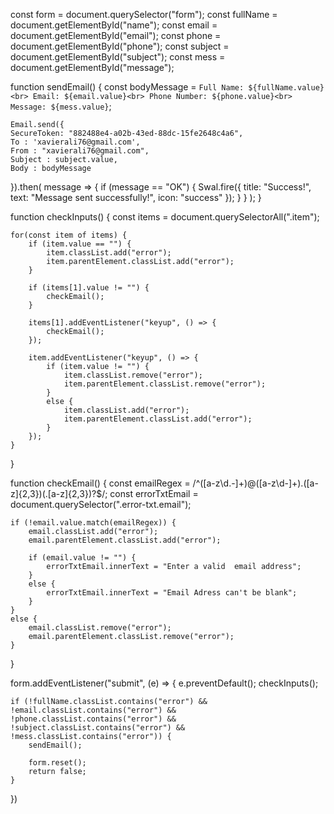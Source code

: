 const form = document.querySelector("form");
const fullName = document.getElementById("name");
const email = document.getElementById("email");
const phone = document.getElementById("phone");
const subject = document.getElementById("subject");
const mess = document.getElementById("message");

function sendEmail() {
    const bodyMessage = `Full Name: ${fullName.value}<br> Email: ${email.value}<br> Phone Number: ${phone.value}<br> Message: ${mess.value}`;
    
    Email.send({
    SecureToken: "882488e4-a02b-43ed-88dc-15fe2648c4a6",
    To : 'xavierali76@gmail.com',
    From : "xavierali76@gmail.com",
    Subject : subject.value,
    Body : bodyMessage
}).then(
  message => {
      if (message == "OK") {
          Swal.fire({
  title: "Success!",
  text: "Message sent successfully!",
  icon: "success"
});
      }
  }
);
}

function checkInputs() {
    const items = document.querySelectorAll(".item");
    
    for(const item of items) {
        if (item.value == "") {
            item.classList.add("error");
            item.parentElement.classList.add("error");
        }
        
        if (items[1].value != "") {
            checkEmail();
        }
        
        items[1].addEventListener("keyup", () => {
            checkEmail();
        });
        
        item.addEventListener("keyup", () => {
            if (item.value != "") {
                item.classList.remove("error");
                item.parentElement.classList.remove("error");
            }
            else {
                item.classList.add("error");
                item.parentElement.classList.add("error");
            }
        });
    }
}

function checkEmail() {
    const emailRegex = /^([a-z\d\.-]+)@([a-z\d-]+)\.([a-z]{2,3})(\.[a-z]{2,3})?$/;
    const errorTxtEmail = document.querySelector(".error-txt.email");
    
    if (!email.value.match(emailRegex)) {
        email.classList.add("error");
        email.parentElement.classList.add("error");
        
        if (email.value != "") {
            errorTxtEmail.innerText = "Enter a valid  email address";
        }
        else {
            errorTxtEmail.innerText = "Email Adress can't be blank";
        }
    }
    else {
        email.classList.remove("error");
        email.parentElement.classList.remove("error");
    }
}

form.addEventListener("submit", (e) => {
    e.preventDefault();
    checkInputs();
    
    if (!fullName.classList.contains("error") && !email.classList.contains("error") && !phone.classList.contains("error") && !subject.classList.contains("error") && !mess.classList.contains("error")) {
        sendEmail();
        
        form.reset();
        return false;
    }
})